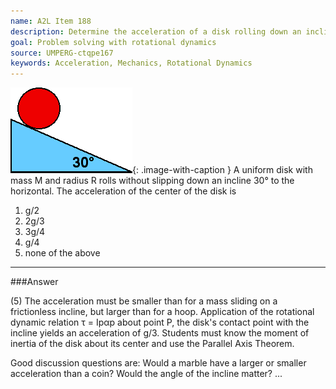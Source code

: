 ```yaml
---
name: A2L Item 188
description: Determine the acceleration of a disk rolling down an incline.
goal: Problem solving with rotational dynamics
source: UMPERG-ctqpe167
keywords: Acceleration, Mechanics, Rotational Dynamics
---
```


![Item188_fig1.gif](../images/Item188_fig1.gif){: .image-with-caption } A
uniform disk with mass M and radius R rolls without slipping down an
incline 30&deg; to the horizontal.  The acceleration of the center of
the disk is

1. g/2
2. 2g/3
3. 3g/4
4. g/4
5. none of the above




<hr/>

###Answer 

(5) The acceleration must be smaller than for a mass sliding on a
frictionless incline, but larger than for a hoop. Application of the
rotational dynamic relation τ = Ipαp about point P, the disk's contact
point with the incline yields an acceleration of g/3. Students must know
the moment of inertia of the disk about its center and use the Parallel
Axis Theorem.

Good discussion questions are: Would a marble have a larger or smaller
acceleration than a coin? Would the angle of the incline matter?
...
